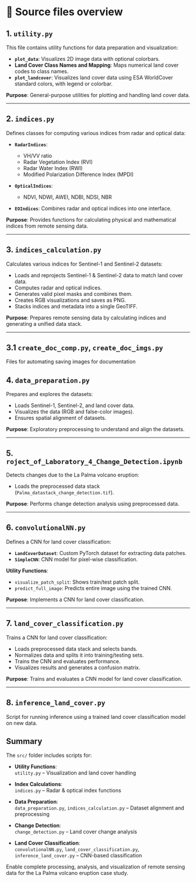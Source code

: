 # 📁 Source files overview

## 1. `utility.py`
This file contains utility functions for data preparation and visualization:

- **`plot_data`**: Visualizes 2D image data with optional colorbars.
- **Land Cover Class Names and Mapping**: Maps numerical land cover codes to class names.
- **`plot_landcover`**: Visualizes land cover data using ESA WorldCover standard colors, with legend or colorbar.

**Purpose**: General-purpose utilities for plotting and handling land cover data.

---

## 2. `indices.py`
Defines classes for computing various indices from radar and optical data:

- **`RadarIndices`**: 
  - VH/VV ratio  
  - Radar Vegetation Index (RVI)  
  - Radar Water Index (RWI)  
  - Modified Polarization Difference Index (MPDI)

- **`OpticalIndices`**:  
  - NDVI, NDWI, AWEI, NDBI, NDSI, NBR

- **`EOIndices`**: Combines radar and optical indices into one interface.

**Purpose**: Provides functions for calculating physical and mathematical indices from remote sensing data.

---

## 3. `indices_calculation.py`
Calculates various indices for Sentinel-1 and Sentinel-2 datasets:

- Loads and reprojects Sentinel-1 & Sentinel-2 data to match land cover data.
- Computes radar and optical indices.
- Generates valid pixel masks and combines them.
- Creates RGB visualizations and saves as PNG.
- Stacks indices and metadata into a single GeoTIFF.

**Purpose**: Prepares remote sensing data by calculating indices and generating a unified data stack.

---

## 3.1 `create_doc_comp.py`, `create_doc_imgs.py`
Files for automating saving images for documentation

## 4. `data_preparation.py`
Prepares and explores the datasets:

- Loads Sentinel-1, Sentinel-2, and land cover data.
- Visualizes the data (RGB and false-color images).
- Ensures spatial alignment of datasets.

**Purpose**: Exploratory preprocessing to understand and align the datasets.

---

## 5. `roject_of_Laboratory_4_Change_Detection.ipynb`
Detects changes due to the La Palma volcano eruption:

- Loads the preprocessed data stack (`Palma_datastack_change_detection.tif`).

**Purpose**: Performs change detection analysis using preprocessed data.

---

## 6. `convolutionalNN.py`
Defines a CNN for land cover classification:

- **`LandCoverDataset`**: Custom PyTorch dataset for extracting data patches.
- **`SimpleCNN`**: CNN model for pixel-wise classification.

**Utility Functions**:
- `visualize_patch_split`: Shows train/test patch split.
- `predict_full_image`: Predicts entire image using the trained CNN.

**Purpose**: Implements a CNN for land cover classification.

---

## 7. `land_cover_classification.py`
Trains a CNN for land cover classification:

- Loads preprocessed data stack and selects bands.
- Normalizes data and splits it into training/testing sets.
- Trains the CNN and evaluates performance.
- Visualizes results and generates a confusion matrix.

**Purpose**: Trains and evaluates a CNN model for land cover classification.

---
## 8. `inference_land_cover.py`  
  Script for running inference using a trained land cover classification model on new data.


## Summary

The `src/` folder includes scripts for:

- **Utility Functions**:  
  `utility.py` – Visualization and land cover handling

- **Index Calculations**:  
  `indices.py` – Radar & optical index functions

- **Data Preparation**:  
  `data_preparation.py`, `indices_calculation.py` – Dataset alignment and preprocessing

- **Change Detection**:  
  `change_detection.py` – Land cover change analysis

- **Land Cover Classification**:  
  `convolutionalNN.py`, `land_cover_classification.py`, `inference_land_cover.py` – CNN-based classification

Enable complete processing, analysis, and visualization of remote sensing data for the La Palma volcano eruption case study.
